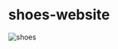 # shoes-website

![shoes](https://github.com/zafer414108/shoes-website/assets/147662873/e81c76c3-56ce-4d6f-a4ba-0fc23ac6b524)
